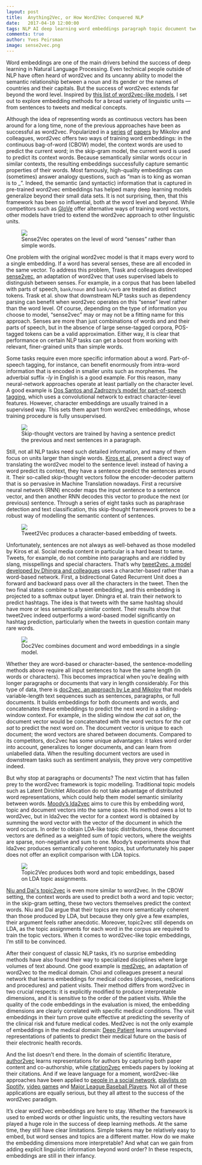 ```yaml
---
layout: post
title:  Anything2Vec, or How Word2Vec Conquered NLP
date:   2017-04-10 12:00:00
tags: NLP AI deep learning word embeddings paragraph topic document tweet2vec med2vec lda2vec
comments: true
author: Yves Peirsman
image: sense2vec.png
---
```


<p class="first">
Word embeddings are one of the main drivers behind the success of deep learning in Natural Language Processing. Even technical 
people outside of NLP have often heard of word2vec and its uncanny ability to model the semantic relationship between 
a noun and its gender or the names of countries and their capitals. But the success of word2vec extends far beyond the 
word level. Inspired by <a href="https://github.com/MaxwellRebo/awesome-2vec">this list of word2vec-like models</a>, 
I set out to explore embedding methods for a broad variety of linguistic units &mdash; from sentences to tweets and medical concepts.
</p>

<p>
Although the idea of representing words as continuous vectors has been around for a long time, none of the previous approaches 
have been as successful as word2vec. Popularized in a <a href="https://papers.nips.cc/paper/5021-distributed-representations-of-words-and-phrases-and-their-compositionality.pdf">series</a>
 <a href="http://www.aclweb.org/anthology/N13-1090">of</a>
 <a href="https://arxiv.org/abs/1301.3781">papers</a> by Mikolov and colleagues, word2vec offers two ways of 
training word embeddings: in the continuous bag-of-word (CBOW) model, the context words are used to predict the current word; 
in the skip-gram model, the current word is used to predict its context words. Because semantically similar words occur in 
similar contexts, the resulting embeddings successfully capture semantic properties of their words. Most famously, high-quality 
embeddings can (sometimes) answer analogy questions, such as “man is to king as woman is to _”. Indeed, the semantic (and syntactic) 
information that is captured in pre-trained word2vec embeddings has helped many deep learning models generalize beyond their small 
data sets. It is not surprising, then, that this framework has been so influential, both at the word level and beyond. While 
competitors such as <a href="https://nlp.stanford.edu/projects/glove/">GloVe</a> offer alternative ways of training word vectors, 
other models have tried to extend the word2vec approach to other linguistic units.
</p> 

<figure class="padded2">
<img class="img-fluid" src="https://www.dropbox.com/s/w0faljyphdohs8s/Screenshot%202017-04-08%2020.59.27.png?raw=1">
<figcaption>Sense2Vec operates on the level of word “senses” rather than simple words.</figcaption>
</figure>

<p>
One problem with the original word2vec model is that it maps every word to a single embedding. If a word has several senses, these 
are all encoded in the same vector. To address this problem, Trask and colleagues developed <a href="https://arxiv.org/abs/1511.06388">sense2vec</a>, an adaptation of word2vec 
that uses supervised labels to distinguish between senses. For example, in a corpus that has been labelled with parts of speech, 
<code>bank/noun</code> and <code>bank/verb</code> are treated as distinct tokens. Trask et al. show that downstream NLP tasks such as dependency parsing can 
benefit when word2vec operates on this “sense” level rather than the word level. Of course, depending on the type of information you choose
to model, “sense2vec” may or may not be a fitting name for this approach. Senses are more than just combinations of words and and their
parts of speech, but in the absence of large sense-tagged corpora, POS-tagged tokens can be a valid approximation.  
Either way, it is clear that performance on certain NLP tasks can get a boost from working with relevant, finer-grained units than simple words.
</p>

<p>
Some tasks require even more specific information about a word. Part-of-speech tagging, for instance, can benefit enormously from intra-word information that is encoded in smaller units such as morphemes. The adverbial suffix <em>-ly</em> in English is a good example. 
For this reason, many neural-network approaches operate at least partially on the character level. 
A good example is <a href="http://jmlr.csail.mit.edu/proceedings/papers/v32/santos14.pdf">Dos Santos and Zadrozny’s model for part-of-speech tagging</a>, which uses a convolutional network to extract character-level features.
However, character embeddings are usually trained in a supervised way. This sets them apart from word2vec embeddings, whose training procedure is fully unsupervised.
</p>

<figure class="padded2">
<img class="img-fluid" src="https://www.dropbox.com/s/yhelg3l8k43lqum/Screenshot%202017-04-07%2021.47.30.png?raw=1">
<figcaption>Skip-thought vectors are trained by having a sentence predict the previous and next sentences in a paragraph.</figcaption>
</figure>

<p>
Still, not all NLP tasks need such detailed information, and many of them focus on units larger than single words. <a href="https://arxiv.org/abs/1506.06726">Kiros et al.</a> present a direct way of translating the word2vec model to the sentence level: instead of having a word predict its context, they have a sentence predict the sentences around it. Their so-called skip-thought vectors follow the encoder-decoder pattern that is so pervasive in Machine Translation nowadays. First a recursive neural network (RNN) encoder maps the input sentence to a sentence vector, and then another RNN decodes this vector to produce the next (or previous) sentence. Through a series of eight tasks such as paraphrase detection and text classification, this skip-thought framework proves to be a robust way of modelling the semantic content of sentences. 
</p>

<figure class="padded2">
<img class="img-fluid" src="https://www.dropbox.com/s/qyjrysvx35ays24/Screenshot%202017-04-07%2022.22.23.png?raw=1">
<figcaption width="500">Tweet2Vec produces a character-based embedding of tweets.</figcaption>
</figure>

<p>
Unfortunately, sentences are not always as well-behaved as those modelled by Kiros et al. Social media content in particular is a hard beast to tame. Tweets, for example, do not combine into paragraphs and are riddled by slang, misspellings and special characters. That’s why <a href="https://arxiv.org/abs/1605.03481">tweet2vec, a model developed by Dhingra and colleagues</a> uses a character-based rather than a word-based network. First, a bidirectional Gated Recurrent Unit does a forward and backward pass over all the characters in the tweet. Then the two final states combine to a tweet embedding, and this embedding is projected to a softmax output layer. Dhingra et al. train their network to predict hashtags. The idea is that tweets with the same hashtag should have more or less semantically similar content. Their results show that tweet2vec indeed outperforms a word-based model significantly on hashtag prediction, particularly when the tweets in question contain many rare words. 
</p>

<figure class="padded2">
<img class="img-fluid" src="https://www.dropbox.com/s/1iig0ptbzuona1w/Screenshot%202017-04-08%2008.59.11.png?raw=1">
<figcaption width="500">Doc2Vec combines document and word embeddings in a single model.</figcaption>
</figure>

<p>
Whether they are word-based or character-based, the sentence-modelling methods above require all input sentences to have the same length (in words or characters). This becomes impractical when you’re dealing with longer paragraphs or documents that vary in length considerably. For this type of data, there is <a href="https://cs.stanford.edu/~quocle/paragraph_vector.pdf">doc2vec, an approach by Le and Mikolov</a> that models variable-length text sequences such as sentences, paragraphs, or full documents. It builds embeddings for both documents and words, and concatenates these embeddings to predict the next word in a sliding-window context. For example, in the sliding window <em>the cat sat on</em>, the document vector would be concatenated with the word vectors for <em>the cat sat</em> to predict the next word <em>on</em>. The document vector is unique to each document; the word vectors are shared between documents. Compared to its competitors, doc2vec has some unique advantages: it takes word order into account, generalizes to longer documents, and can learn from unlabelled data. When the resulting document vectors are used in downstream tasks such as sentiment analysis, they prove very competitive indeed. 
</p>

<p>
But why stop at paragraphs or documents? The next victim that has fallen prey to the word2vec framework is topic modelling. Traditional topic models such as Latent Dirichlet Allocation do not take advantage of distributed word representations, which could help them model semantic similarity between words. <a href="https://arxiv.org/abs/1605.02019">Moody’s lda2vec</a> aims to cure this by embedding word, topic and document vectors into the same space. His method owes a lot to word2vec, but in lda2vec the vector for a context word is obtained by summing the word vector with the vector of the document in which the word occurs. In order to obtain LDA-like topic distributions, these document vectors are defined as a weighted sum of topic vectors, where the weights are sparse, non-negative and sum to one. Moody’s experiments show that lda2vec produces semantically coherent topics, but unfortunately his paper does not offer an explicit comparison with LDA topics. 
</p>

<figure class="padded2">
<img class="img-fluid" src="https://www.dropbox.com/s/36awrn287o6hz15/Screenshot%202017-04-07%2022.04.20.png?raw=1">
<figcaption width="500">Topic2Vec produces both word and topic embeddings, based on LDA topic assignments.</figcaption>
</figure>

<p>
<a href="https://arxiv.org/abs/1506.08422">Niu and Dai's topic2vec</a> is even more similar to word2vec. In the CBOW setting, the context words are used to predict both a word and topic vector; in the skip-gram setting, these two vectors themselves predict the context words. Niu and Dai argue that their topics are more semantically coherent than those produced by LDA, but because they only give a few examples, their argument feels rather anecdotic. Moreover, topic2vec still depends on LDA, as the topic assignments for each word in the corpus are required to train the topic vectors. When it comes to word2vec-like topic embeddings, I’m still to be convinced.
</p>


<p>
After their conquest of classic NLP tasks, it’s no surprise embedding methods have also found their way to specialized disciplines where large volumes of text abound. One good example is <a href="https://arxiv.org/abs/1602.05568">med2vec</a>, an adaptation of word2vec to the medical domain. Choi and colleagues present a neural network that learns embeddings for medical codes (diagnoses, medications and procedures) and patient visits. Their method differs from word2vec in two crucial respects: it is explicitly modified to produce interpretable dimensions, and it is sensitive to the order of the patient visits. While the quality of the code embeddings in the evaluation is mixed, the embedding dimensions are clearly correlated with specific medical conditions. The visit embeddings in their turn prove quite effective at predicting the severity of the clinical risk and future medical codes. Med2vec is not the only example of embeddings in the medical domain: <a href="http://www.nature.com/articles/srep26094">Deep Patient</a> learns unsupervised representations of patients to predict their medical future on the basis of their electronic health records.
</p>

<p>
And the list doesn’t end there. In the domain of scientific literature, <a href="https://researchweb.iiit.ac.in/~soumyajit.ganguly/papers/A2v_1.pdf">author2vec</a> learns 
representations for authors by capturing both paper content and co-authorship, while <a href="https://arxiv.org/pdf/1703.06587.pdf">citation2vec</a> embeds papers 
by looking at their citations. And if we leave language for a moment, word2vec-like approaches have been applied to 
<a href="https://www.scribd.com/document/334578710/Person-2-Vec">people in a social network</a>, <a href="https://github.com/mattdennewitz/playlist-to-vec">playlists on Spotify</a>, 
<a href="https://github.com/warchildmd/game2vec">video games</a> and <a href="https://github.com/airalcorn2/batter-pitcher-2vec">Major League Baseball Players</a>. 
Not all of these applications are equally serious, but they all attest to the success of the word2vec paradigm.
</p>

<p>It’s clear word2vec embeddings are here to stay. Whether the framework is used to embed words or other linguistic units, the resulting vectors have played a huge role in the success of deep learning methods. At the same time, they still have clear limitations. Simple tokens may be relatively easy to embed, but word senses and topics are a different matter. How do we make the embedding dimensions more interpretable? And what can we gain from adding explicit linguistic information beyond word order? In these respects, embeddings are still in their infancy.</p>


